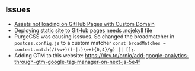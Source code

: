 ## Issues
* [Assets not loading on GitHub Pages with Custom Domain](https://github.com/vercel/next.js/issues/8316)
* [Deploying static site to GitHub pages needs .nojekyll file](https://github.com/vercel/next.js/issues/2029)
* PurgeCSS was causing isssues. So changed the broadmatcher in `postcss.config.js` to a custom matcher
`const broadMatches = content.match(/(\w+)((-|:)\w+){0,4}/g) || [];`.
* Adding GTM to this website: https://dev.to/ornio/add-google-analytics-through-gtm-google-tag-manager-on-next-js-5e4f
